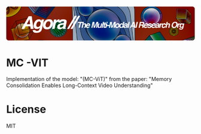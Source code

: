 [![Multi-Modality](agorabanner.png)](https://discord.gg/qUtxnK2NMf)

# MC -VIT
Implementation of the model: "(MC-ViT)" from the paper: "Memory Consolidation Enables Long-Context Video Understanding"



# License
MIT
